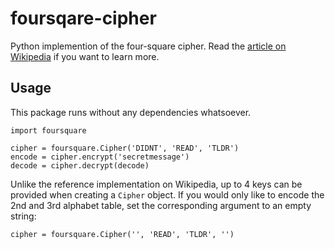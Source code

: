 # foursqare-cipher
Python implemention of the four-square cipher. Read the [article on Wikipedia](https://en.wikipedia.org/wiki/Four-square_cipher) if you want to learn more.

## Usage
This package runs without any dependencies whatsoever. 
```
import foursquare

cipher = foursquare.Cipher('DIDNT', 'READ', 'TLDR')
encode = cipher.encrypt('secretmessage')
decode = cipher.decrypt(decode)
```

Unlike the reference implementation on Wikipedia, up to 4 keys can be provided when creating a `Cipher` object. If you would only like to encode the 2nd and 3rd alphabet table, set the corresponding argument to an empty string:
```
cipher = foursquare.Cipher('', 'READ', 'TLDR', '')
```
